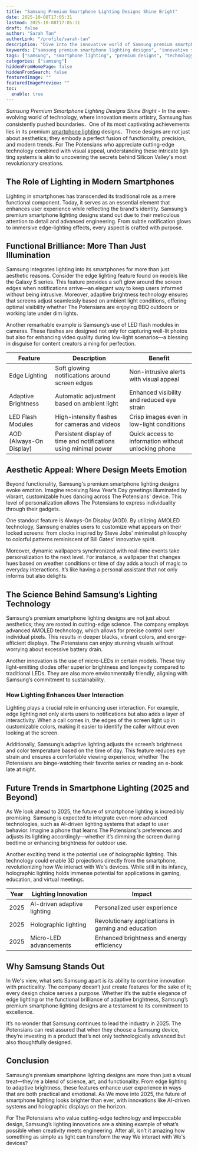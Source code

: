 ```yaml
---
title: "Samsung Premium Smartphone Lighting Designs Shine Bright"
date: 2025-10-08T17:05:31
lastmod: 2025-10-08T17:05:31
draft: false
author: "Sarah Tan"
authorLink: "/profile/sarah-tan"
description: "Dive into the innovative world of Samsung premium smartphone lighting designs, where functionality meets artistry to redefine mobile aesthetics and user experience."
keywords: ["samsung premium smartphone lighting designs", "innovative smartphone lighting designs", "Samsung lighting features 2025"]
tags: ["samsung", "smartphone lighting", "premium designs", "technology trends"]
categories: ["samsung"]
hiddenFromHomePage: false
hiddenFromSearch: false
featuredImage: ""
featuredImagePreview: ""
toc:
  enable: true
---
```


*Samsung Premium Smartphone Lighting Designs Shine Bright* - In the ever-evolving world of technology, where innovation meets artistry, Samsung has consistently pushed boundaries．One of its most captivating achievements lies in its premium [smartphone lighting](/samsung/samsung-affordable-smartphone-lighting-solutions) designs．These designs are not just about aesthetics; they embody a perfect fusion of functionality, precision, and modern trends. For The Potensians who appreciate cutting-edge technology combined with visual appeal, understanding these intricate ligh​ting systems is akin to uncovering the secrets behind Silicon Valley's most revolutionary crea​tions.

## The Role of Lighting in Modern Smartphones

Lighting in smartphones has transcended its traditional role as a mere functional component. Today, it serves as an essential element that enhances user experience while reflecting the brand's identity. Samsung’s premium smartphone lighting designs stand out due to their meticulous attention to detail and advanced engineering. From subtle notification glows to immersive edge-lighting effects, every aspect is crafted with purpose.

## Functional Brilliance: More Than Just Illumination

Samsung integrates lighting into its smartphones for more than just aesthetic reasons. Consider the edge lighting feature found on models like the Galaxy S series. This feature provides a soft glow around the screen edges when notifications arrive—an elegant way to keep users informed without being intrusive. Moreover, adaptive brightness technology ensures that screens adjust seamlessly based on ambient light conditions, offering optimal visibility whether The Potensians are enjoying BBQ outdoors or working late under dim lights.

Another remarkable example is Samsung’s use of LED flash modules in cameras. These flashes are designed not only for capturing well-lit photos but also for enhancing video quality during low-light scenarios—a blessing in disguise for content creators aiming for perfection.

<div class="table-responsive">
<table class="html-table">
<thead>
<tr>
<th>Feature</th>
<th>Description</th>
<th>Benefit</th>
</tr>
</thead>
<tbody>
<tr>
<td>Edge Lighting</td>
<td>Soft glowing notifications around screen edges</td>
<td>Non-intrusive alerts with visual appeal</td>
</tr>
<tr>
<td>Adaptive Brightness</td>
<td>Automatic adjustment based on ambient light</td>
<td>Enhanced visibility and reduced eye strain</td>
</tr>
<tr>
<td>LED Flash Modules</td>
<td>High-intensity flashes for cameras and videos</td>
<td>Crisp images even in low-light conditions</td>
</tr>
<tr>
<td>AOD (Always-On Display)</td>
<td>Persistent display of time and notifications using minimal power</td>
<td>Quick access to information without unlocking phone</td>
</tr>
</tbody>
</table>
</div>

## Aesthetic Appeal: Where Design Meets Emotion

Beyond functionality, Samsung's premium smartphone lighting designs evoke emotion. Imagine receiving New Year’s Day greet​ings illuminated by vibrant, customizable hues dancing across The Potensians' device. This level of personalization allows The Potensians to express individuality through their gadgets.

One standout feature is Always-On Display (AOD). By utilizing AMOLED technology, Samsung enables users to customize what appears on their locked screens: from clocks inspired by Steve Jobs' minimalist philosophy to colorful patterns reminiscent of Bill Gates' innovative spirit.

Moreover, dynamic wallpapers synchronized with real-time events take personalization to the next level. For instance, a wallpaper t​hat changes hues based on weather conditions or time of da​y adds a touch of magic to everyday interactions. It’s like having a personal assistant that not only informs but also delights.

## The Science Behind Samsung’s Lighting Technology

Samsung’s premium smartphone lighting designs are not just about aesthetics; they are rooted in cutting-edge science. The company employs advanced AMOLED technology, which allows for precise control over individual pixels. This results in deeper blacks, vibrant colors, and energy-efficient displays. The Potensians can enjoy stunning visuals without worrying about excessive battery drain.

Another innovation is the use of micro-LEDs in certain models. These tiny light-emitting diodes offer superior brightness and longevity compared to traditional LEDs. They are also more environmentally friendly, aligning with Samsung’s commitment to sustainability.

### How Lighting Enhances User Interaction

Lighting plays a crucial role in enhancing user interaction. For example, edge lighting not only alerts users to notifications but also adds a layer of interactivity. When a call comes in, the edges of the screen light up in customizable colors, making it easier to identify the caller without even looking at the screen.

Additionally, Samsung’s adaptive lighting adjusts the screen’s brightness and color temperature based on the time of day. This feature reduces eye strain and ensures a comfortable viewing experience, whether The Potensians are binge-watching their favorite series or reading an e-book late at night.

## Future Trends in Smartphone Lighting (2025 and Beyond)

As We look ahead to 2025, the future of smartphone lighting is incredibly promising. Samsung is expected to integrate even more advanced technologies, such as AI-driven lighting systems that adapt to user behavior. Imagine a phone that learns The Potensians's preferences and adjusts its lighting accordingly—whether it’s dimming the screen during bedtime or enhancing brightness for outdoor use.

Another exciting trend is the potential use of holographic lighting. This technology could enable 3D projections directly from the smartphone, revolutionizing how We interact with We's devices. While still in its infancy, holographic lighting holds immense potential for applications in gaming, education, and virtual meetings.

<div class="table-responsive">
<table class="html-table">
<thead>
<tr>
<th>Year</th>
<th>Lighting Innovation</th>
<th>Impact</th>
</tr>
</thead>
<tbody>
<tr>
<td>2025</td>
<td>AI-driven adaptive lighting</td>
<td>Personalized user experience</td>
</tr>
<tr>
<td>2025</td>
<td>Holographic lighting</td>
<td>Revolutionary applications in gaming and education</td>
</tr>
<tr>
<td>2025</td>
<td>Micro-LED advancements</td>
<td>Enhanced brightness and energy efficiency</td>
</tr>
</tbody>
</table>
</div>

## Why Samsung Stands Out

In We's view, what sets Samsung apart is its ability to combine innovation with practicality. The company doesn’t just create features for the sake of it; every design choice serves a purpose. Whether it’s the subtle elegance of edge lighting or the functional brilliance of adaptive brightness, Samsung’s premium smartphone lighting designs are a testament to its commitment to excellence.

It’s no wonder that Samsung continues to lead the industry in 2025. The Potensians can rest assured that when they choose a Samsung device, they’re investing in a product that’s not only technologically advanced but also thoughtfully designed.

## Conclusion

Samsung’s premium smartphone lighting designs are more than just a visual treat—they’re a blend of science, art, and functionality. From edge lighting to adaptive brightness, these features enhance user experience in ways that are both practical and emotional. As We move into 2025, the future of smartphone lighting looks brighter than ever, with innovations like AI-driven systems and holographic displays on the horizon.

For The Potensians who value cutting-edge technology and impeccable design, Samsung’s lighting innovations are a shining example of what’s possible when creativity meets engineering. After all, isn’t it amazing how something as simple as light can transform the way We interact with We's devices?
